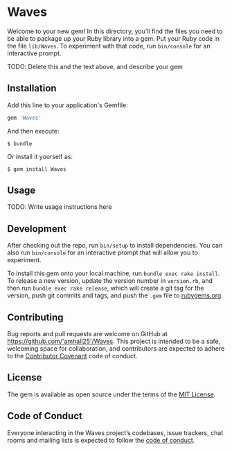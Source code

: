 # Waves

Welcome to your new gem! In this directory, you'll find the files you need to be able to package up your Ruby library into a gem. Put your Ruby code in the file `lib/Waves`. To experiment with that code, run `bin/console` for an interactive prompt.

TODO: Delete this and the text above, and describe your gem

## Installation

Add this line to your application's Gemfile:

```ruby
gem 'Waves'
```

And then execute:

    $ bundle

Or install it yourself as:

    $ gem install Waves

## Usage

TODO: Write usage instructions here

## Development

After checking out the repo, run `bin/setup` to install dependencies. You can also run `bin/console` for an interactive prompt that will allow you to experiment.

To install this gem onto your local machine, run `bundle exec rake install`. To release a new version, update the version number in `version.rb`, and then run `bundle exec rake release`, which will create a git tag for the version, push git commits and tags, and push the `.gem` file to [rubygems.org](https://rubygems.org).

## Contributing

Bug reports and pull requests are welcome on GitHub at https://github.com/'amhall25'/Waves. This project is intended to be a safe, welcoming space for collaboration, and contributors are expected to adhere to the [Contributor Covenant](http://contributor-covenant.org) code of conduct.

## License

The gem is available as open source under the terms of the [MIT License](https://opensource.org/licenses/MIT).

## Code of Conduct

Everyone interacting in the Waves project’s codebases, issue trackers, chat rooms and mailing lists is expected to follow the [code of conduct](https://github.com/'amhall25'/Waves/blob/master/CODE_OF_CONDUCT.md).
